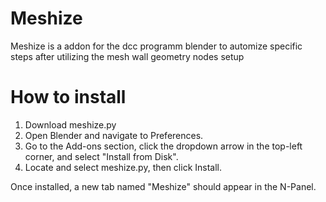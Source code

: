 # Meshize
Meshize is a addon for the dcc programm blender to automize specific steps after utilizing the mesh wall geometry nodes setup

# How to install 

1. Download meshize.py
2. Open Blender and navigate to Preferences.
3. Go to the Add-ons section, click the dropdown arrow in the top-left corner, and select "Install from Disk".
4. Locate and select meshize.py, then click Install.

Once installed, a new tab named "Meshize" should appear in the N-Panel.
